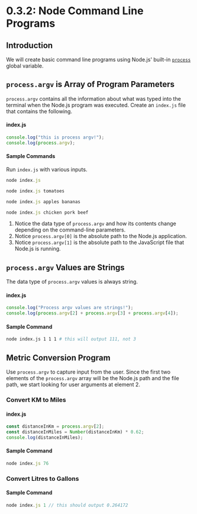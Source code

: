 # 0.3.2: Node Command Line Programs

## Introduction

We will create basic command line programs using Node.js' built-in [`process`](https://nodejs.org/api/process.html#process_process) global variable.

## `process.argv` is Array of Program Parameters

`process.argv` contains all the information about what was typed into the terminal when the Node.js program was executed. Create an `index.js` file that contains the following.

#### index.js

```javascript
console.log("this is process argv!");
console.log(process.argv);
```

#### Sample Commands

Run `index.js` with various inputs.

```javascript
node index.js
```

```javascript
node index.js tomatoes
```

```javascript
node index.js apples bananas
```

```javascript
node index.js chicken pork beef
```

1. Notice the data type of `process.argv` and how its contents change depending on the command-line parameters.
2. Notice `process.argv[0]` is the absolute path to the Node.js application.
3. Notice `process.argv[1]` is the absolute path to the JavaScript file that Node.js is running.

## `process.argv` Values are Strings

The data type of `process.argv` values is always string.

#### index.js

```javascript
console.log("Process argv values are strings!");
console.log(process.argv[2] + process.argv[3] + process.argv[4]);
```

#### Sample Command

```bash
node index.js 1 1 1 # this will output 111, not 3
```

## Metric Conversion Program

Use `process.argv` to capture input from the user. Since the first two elements of the `process.argv` array will be the Node.js path and the file path, we start looking for user arguments at element 2.

### Convert KM to Miles

#### index.js

```javascript
const distanceInKm = process.argv[2];
const distanceInMiles = Number(distanceInKm) * 0.62;
console.log(distanceInMiles);
```

#### Sample Command

```javascript
node index.js 76
```

### Convert Litres to Gallons

#### Sample Command

```javascript
node index.js 1 // this should output 0.264172
```
